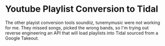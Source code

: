 # Youtube Playlist Conversion to Tidal

The other playist conversion tools soundiiz, tunemymusic were not working for me.  They missed songs, picked the wrong bands, so I'm trying out reverse engineering an API that will load playlists into Tidal sourced from a Google Takeout.